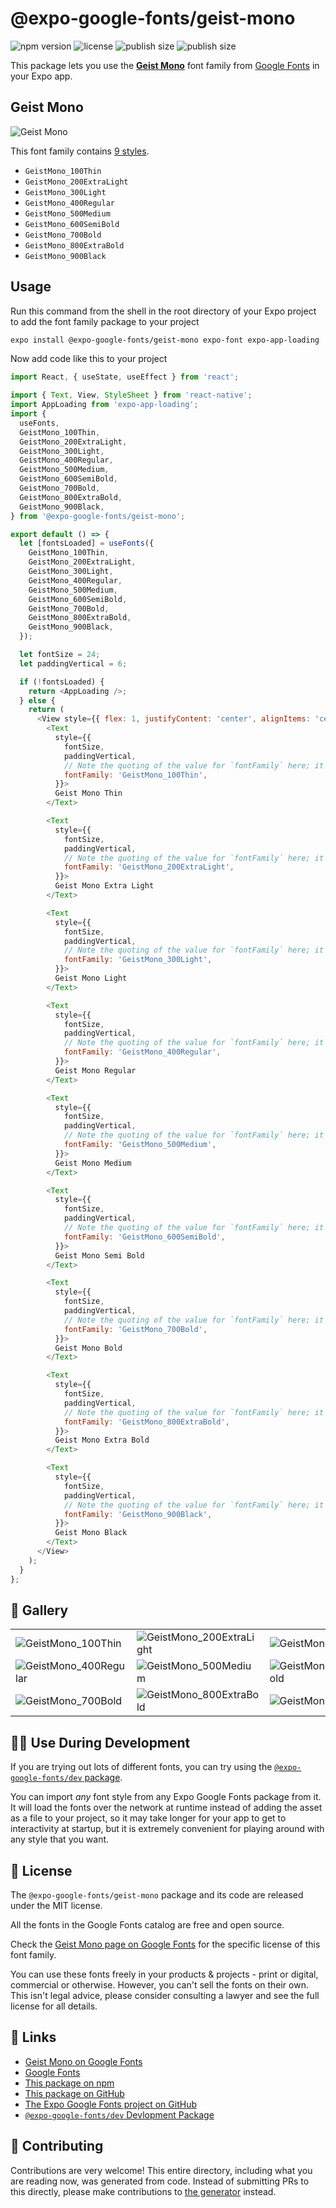 # @expo-google-fonts/geist-mono

![npm version](https://flat.badgen.net/npm/v/@expo-google-fonts/geist-mono)
![license](https://flat.badgen.net/github/license/expo/google-fonts)
![publish size](https://flat.badgen.net/packagephobia/install/@expo-google-fonts/geist-mono)
![publish size](https://flat.badgen.net/packagephobia/publish/@expo-google-fonts/geist-mono)

This package lets you use the [**Geist Mono**](https://fonts.google.com/specimen/Geist+Mono) font family from [Google Fonts](https://fonts.google.com/) in your Expo app.

## Geist Mono

![Geist Mono](./font-family.png)

This font family contains [9 styles](#-gallery).

- `GeistMono_100Thin`
- `GeistMono_200ExtraLight`
- `GeistMono_300Light`
- `GeistMono_400Regular`
- `GeistMono_500Medium`
- `GeistMono_600SemiBold`
- `GeistMono_700Bold`
- `GeistMono_800ExtraBold`
- `GeistMono_900Black`

## Usage

Run this command from the shell in the root directory of your Expo project to add the font family package to your project
```sh
expo install @expo-google-fonts/geist-mono expo-font expo-app-loading
```

Now add code like this to your project
```js
import React, { useState, useEffect } from 'react';

import { Text, View, StyleSheet } from 'react-native';
import AppLoading from 'expo-app-loading';
import {
  useFonts,
  GeistMono_100Thin,
  GeistMono_200ExtraLight,
  GeistMono_300Light,
  GeistMono_400Regular,
  GeistMono_500Medium,
  GeistMono_600SemiBold,
  GeistMono_700Bold,
  GeistMono_800ExtraBold,
  GeistMono_900Black,
} from '@expo-google-fonts/geist-mono';

export default () => {
  let [fontsLoaded] = useFonts({
    GeistMono_100Thin,
    GeistMono_200ExtraLight,
    GeistMono_300Light,
    GeistMono_400Regular,
    GeistMono_500Medium,
    GeistMono_600SemiBold,
    GeistMono_700Bold,
    GeistMono_800ExtraBold,
    GeistMono_900Black,
  });

  let fontSize = 24;
  let paddingVertical = 6;

  if (!fontsLoaded) {
    return <AppLoading />;
  } else {
    return (
      <View style={{ flex: 1, justifyContent: 'center', alignItems: 'center' }}>
        <Text
          style={{
            fontSize,
            paddingVertical,
            // Note the quoting of the value for `fontFamily` here; it expects a string!
            fontFamily: 'GeistMono_100Thin',
          }}>
          Geist Mono Thin
        </Text>

        <Text
          style={{
            fontSize,
            paddingVertical,
            // Note the quoting of the value for `fontFamily` here; it expects a string!
            fontFamily: 'GeistMono_200ExtraLight',
          }}>
          Geist Mono Extra Light
        </Text>

        <Text
          style={{
            fontSize,
            paddingVertical,
            // Note the quoting of the value for `fontFamily` here; it expects a string!
            fontFamily: 'GeistMono_300Light',
          }}>
          Geist Mono Light
        </Text>

        <Text
          style={{
            fontSize,
            paddingVertical,
            // Note the quoting of the value for `fontFamily` here; it expects a string!
            fontFamily: 'GeistMono_400Regular',
          }}>
          Geist Mono Regular
        </Text>

        <Text
          style={{
            fontSize,
            paddingVertical,
            // Note the quoting of the value for `fontFamily` here; it expects a string!
            fontFamily: 'GeistMono_500Medium',
          }}>
          Geist Mono Medium
        </Text>

        <Text
          style={{
            fontSize,
            paddingVertical,
            // Note the quoting of the value for `fontFamily` here; it expects a string!
            fontFamily: 'GeistMono_600SemiBold',
          }}>
          Geist Mono Semi Bold
        </Text>

        <Text
          style={{
            fontSize,
            paddingVertical,
            // Note the quoting of the value for `fontFamily` here; it expects a string!
            fontFamily: 'GeistMono_700Bold',
          }}>
          Geist Mono Bold
        </Text>

        <Text
          style={{
            fontSize,
            paddingVertical,
            // Note the quoting of the value for `fontFamily` here; it expects a string!
            fontFamily: 'GeistMono_800ExtraBold',
          }}>
          Geist Mono Extra Bold
        </Text>

        <Text
          style={{
            fontSize,
            paddingVertical,
            // Note the quoting of the value for `fontFamily` here; it expects a string!
            fontFamily: 'GeistMono_900Black',
          }}>
          Geist Mono Black
        </Text>
      </View>
    );
  }
};

```

## 🔡 Gallery


||||
|-|-|-|
|![GeistMono_100Thin](./GeistMono_100Thin.ttf.png)|![GeistMono_200ExtraLight](./GeistMono_200ExtraLight.ttf.png)|![GeistMono_300Light](./GeistMono_300Light.ttf.png)||
|![GeistMono_400Regular](./GeistMono_400Regular.ttf.png)|![GeistMono_500Medium](./GeistMono_500Medium.ttf.png)|![GeistMono_600SemiBold](./GeistMono_600SemiBold.ttf.png)||
|![GeistMono_700Bold](./GeistMono_700Bold.ttf.png)|![GeistMono_800ExtraBold](./GeistMono_800ExtraBold.ttf.png)|![GeistMono_900Black](./GeistMono_900Black.ttf.png)||


## 👩‍💻 Use During Development

If you are trying out lots of different fonts, you can try using the [`@expo-google-fonts/dev` package](https://github.com/expo/google-fonts/tree/master/font-packages/dev#readme).

You can import *any* font style from any Expo Google Fonts package from it. It will load the fonts
over the network at runtime instead of adding the asset as a file to your project, so it may take longer
for your app to get to interactivity at startup, but it is extremely convenient
for playing around with any style that you want.

## 📖 License

The `@expo-google-fonts/geist-mono` package and its code are released under the MIT license.

All the fonts in the Google Fonts catalog are free and open source.

Check the [Geist Mono page on Google Fonts](https://fonts.google.com/specimen/Geist+Mono) for the specific license of this font family.

You can use these fonts freely in your products & projects - print or digital, commercial or otherwise. However, you can't sell the fonts on their own. This isn't legal advice, please consider consulting a lawyer and see the full license for all details.

## 🔗 Links

- [Geist Mono on Google Fonts](https://fonts.google.com/specimen/Geist+Mono)
- [Google Fonts](https://fonts.google.com/)
- [This package on npm](https://www.npmjs.com/package/@expo-google-fonts/geist-mono)
- [This package on GitHub](https://github.com/expo/google-fonts/tree/master/font-packages/geist-mono)
- [The Expo Google Fonts project on GitHub](https://github.com/expo/google-fonts)
- [`@expo-google-fonts/dev` Devlopment Package](https://github.com/expo/google-fonts/tree/master/font-packages/dev)

## 🤝 Contributing

Contributions are very welcome! This entire directory, including what you are reading now, was generated from code. Instead of submitting PRs to this directly, please make contributions to [the generator](https://github.com/expo/google-fonts/tree/master/packages/generator) instead.
